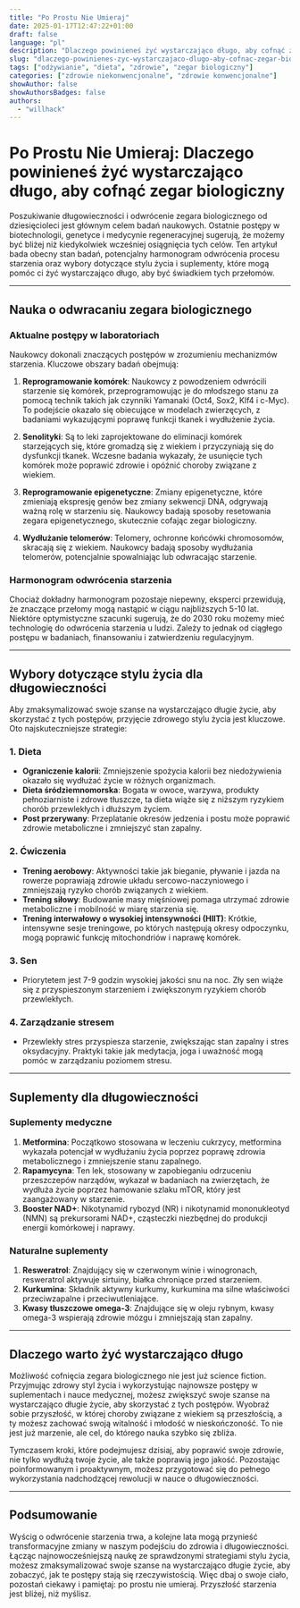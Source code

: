 ```yaml
---
title: "Po Prostu Nie Umieraj"
date: 2025-01-17T12:47:22+01:00
draft: false
language: "pl"
description: "Dlaczego powinieneś żyć wystarczająco długo, aby cofnąć zegar biologiczny"
slug: "dlaczego-powinienes-zyc-wystarczajaco-dlugo-aby-cofnac-zegar-biologiczny"
tags: ["odżywianie", "dieta", "zdrowie", "zegar biologiczny"]
categories: ["zdrowie niekonwencjonalne", "zdrowie konwencjonalne"]
showAuthor: false
showAuthorsBadges: false
authors:
  - "willhack"
---
```

# Po Prostu Nie Umieraj: Dlaczego powinieneś żyć wystarczająco długo, aby cofnąć zegar biologiczny

Poszukiwanie długowieczności i odwrócenie zegara biologicznego od dziesięcioleci jest głównym celem badań naukowych. Ostatnie postępy w biotechnologii, genetyce i medycynie regeneracyjnej sugerują, że możemy być bliżej niż kiedykolwiek wcześniej osiągnięcia tych celów. Ten artykuł bada obecny stan badań, potencjalny harmonogram odwrócenia procesu starzenia oraz wybory dotyczące stylu życia i suplementy, które mogą pomóc ci żyć wystarczająco długo, aby być świadkiem tych przełomów.

---

## Nauka o odwracaniu zegara biologicznego

### Aktualne postępy w laboratoriach
Naukowcy dokonali znaczących postępów w zrozumieniu mechanizmów starzenia. Kluczowe obszary badań obejmują:

1. **Reprogramowanie komórek**: Naukowcy z powodzeniem odwrócili starzenie się komórek, przeprogramowując je do młodszego stanu za pomocą technik takich jak czynniki Yamanaki (Oct4, Sox2, Klf4 i c-Myc). To podejście okazało się obiecujące w modelach zwierzęcych, z badaniami wykazującymi poprawę funkcji tkanek i wydłużenie życia.

2. **Senolityki**: Są to leki zaprojektowane do eliminacji komórek starzejących się, które gromadzą się z wiekiem i przyczyniają się do dysfunkcji tkanek. Wczesne badania wykazały, że usunięcie tych komórek może poprawić zdrowie i opóźnić choroby związane z wiekiem.

3. **Reprogramowanie epigenetyczne**: Zmiany epigenetyczne, które zmieniają ekspresję genów bez zmiany sekwencji DNA, odgrywają ważną rolę w starzeniu się. Naukowcy badają sposoby resetowania zegara epigenetycznego, skutecznie cofając zegar biologiczny.

4. **Wydłużanie telomerów**: Telomery, ochronne końcówki chromosomów, skracają się z wiekiem. Naukowcy badają sposoby wydłużania telomerów, potencjalnie spowalniając lub odwracając starzenie.

### Harmonogram odwrócenia starzenia
Chociaż dokładny harmonogram pozostaje niepewny, eksperci przewidują, że znaczące przełomy mogą nastąpić w ciągu najbliższych 5-10 lat. Niektóre optymistyczne szacunki sugerują, że do 2030 roku możemy mieć technologię do odwrócenia starzenia u ludzi. Zależy to jednak od ciągłego postępu w badaniach, finansowaniu i zatwierdzeniu regulacyjnym.

---

## Wybory dotyczące stylu życia dla długowieczności

Aby zmaksymalizować swoje szanse na wystarczająco długie życie, aby skorzystać z tych postępów, przyjęcie zdrowego stylu życia jest kluczowe. Oto najskuteczniejsze strategie:

### 1. **Dieta**
- **Ograniczenie kalorii**: Zmniejszenie spożycia kalorii bez niedożywienia okazało się wydłużać życie w różnych organizmach.
- **Dieta śródziemnomorska**: Bogata w owoce, warzywa, produkty pełnoziarniste i zdrowe tłuszcze, ta dieta wiąże się z niższym ryzykiem chorób przewlekłych i dłuższym życiem.
- **Post przerywany**: Przeplatanie okresów jedzenia i postu może poprawić zdrowie metaboliczne i zmniejszyć stan zapalny.

### 2. **Ćwiczenia**
- **Trening aerobowy**: Aktywności takie jak bieganie, pływanie i jazda na rowerze poprawiają zdrowie układu sercowo-naczyniowego i zmniejszają ryzyko chorób związanych z wiekiem.
- **Trening siłowy**: Budowanie masy mięśniowej pomaga utrzymać zdrowie metaboliczne i mobilność w miarę starzenia się.
- **Trening interwałowy o wysokiej intensywności (HIIT)**: Krótkie, intensywne sesje treningowe, po których następują okresy odpoczynku, mogą poprawić funkcję mitochondriów i naprawę komórek.

### 3. **Sen**
- Priorytetem jest 7-9 godzin wysokiej jakości snu na noc. Zły sen wiąże się z przyspieszonym starzeniem i zwiększonym ryzykiem chorób przewlekłych.

### 4. **Zarządzanie stresem**
- Przewlekły stres przyspiesza starzenie, zwiększając stan zapalny i stres oksydacyjny. Praktyki takie jak medytacja, joga i uważność mogą pomóc w zarządzaniu poziomem stresu.

---

## Suplementy dla długowieczności

### Suplementy medyczne
1. **Metformina**: Początkowo stosowana w leczeniu cukrzycy, metformina wykazała potencjał w wydłużaniu życia poprzez poprawę zdrowia metabolicznego i zmniejszenie stanu zapalnego.
2. **Rapamycyna**: Ten lek, stosowany w zapobieganiu odrzuceniu przeszczepów narządów, wykazał w badaniach na zwierzętach, że wydłuża życie poprzez hamowanie szlaku mTOR, który jest zaangażowany w starzenie.
3. **Booster NAD+**: Nikotynamid rybozyd (NR) i nikotynamid mononukleotyd (NMN) są prekursorami NAD+, cząsteczki niezbędnej do produkcji energii komórkowej i naprawy.

### Naturalne suplementy
1. **Resweratrol**: Znajdujący się w czerwonym winie i winogronach, resweratrol aktywuje sirtuiny, białka chroniące przed starzeniem.
2. **Kurkumina**: Składnik aktywny kurkumy, kurkumina ma silne właściwości przeciwzapalne i przeciwutleniające.
3. **Kwasy tłuszczowe omega-3**: Znajdujące się w oleju rybnym, kwasy omega-3 wspierają zdrowie mózgu i zmniejszają stan zapalny.

---

## Dlaczego warto żyć wystarczająco długo

Możliwość cofnięcia zegara biologicznego nie jest już science fiction. Przyjmując zdrowy styl życia i wykorzystując najnowsze postępy w suplementach i nauce medycznej, możesz zwiększyć swoje szanse na wystarczająco długie życie, aby skorzystać z tych postępów. Wyobraź sobie przyszłość, w której choroby związane z wiekiem są przeszłością, a ty możesz zachować swoją witalność i młodość w nieskończoność. To nie jest już marzenie, ale cel, do którego nauka szybko się zbliża.

Tymczasem kroki, które podejmujesz dzisiaj, aby poprawić swoje zdrowie, nie tylko wydłużą twoje życie, ale także poprawią jego jakość. Pozostając poinformowanym i proaktywnym, możesz przygotować się do pełnego wykorzystania nadchodzącej rewolucji w nauce o długowieczności.

---

## Podsumowanie

Wyścig o odwrócenie starzenia trwa, a kolejne lata mogą przynieść transformacyjne zmiany w naszym podejściu do zdrowia i długowieczności. Łącząc najnowocześniejszą naukę ze sprawdzonymi strategiami stylu życia, możesz zmaksymalizować swoje szanse na wystarczająco długie życie, aby zobaczyć, jak te postępy stają się rzeczywistością. Więc dbaj o swoje ciało, pozostań ciekawy i pamiętaj: po prostu nie umieraj. Przyszłość starzenia jest bliżej, niż myślisz.
